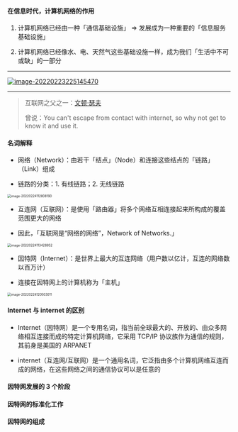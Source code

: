 #### 在信息时代，计算机网络的作用

1. 计算机网络已经由一种「通信基础设施」 => 发展成为一种重要的「信息服务基础设施」

2. 计算机网络已经像水、电、天然气这些基础设施一样，成为我们「生活中不可或缺」的一部分

---

[![image-20220223225145470](https://gitee.com/pj-l/imgs-1/raw/master/image-20220223225145470.png)](https://www.cnnic.net.cn)

---

> 互联网之父之一：[文顿·瑟夫](https://zh.wikipedia.org/wiki/%E6%96%87%E9%A0%93%C2%B7%E7%91%9F%E5%A4%AB)
>
> 曾说：You can't escape from contact with internet, so why not get to know it and use it.

#### 名词解释

- 网络（Network）：由若干「结点」（Node）和连接这些结点的「链路」（Link）组成

- 链路的分类：1. 有线链路；2. 无线链路

<img src="https://gitee.com/pj-l/imgs-1/raw/master/image-20220224112808190.png" alt="image-20220224112808190" style="zoom:50%;" />

- 互连网（互联网）：是使用「路由器」将多个网络互相连接起来所构成的覆盖范围更大的网络

- 因此，「互联网是“网络的网络”，Network of Networks.」

<img src="https://gitee.com/pj-l/imgs-1/raw/master/image-20220224113428852.png" alt="image-20220224113428852" style="zoom: 50%;" />

- 因特网（Internet）：是世界上最大的互连网络（用户数以亿计，互连的网络数以百万计）

- 连接在因特网上的计算机称为「主机」

<img src="https://gitee.com/pj-l/imgs-1/raw/master/image-20220224120503011.png" alt="image-20220224120503011" style="zoom:50%;" />

#### Internet 与 internet 的区别

- Internet（因特网）是一个专用名词，指当前全球最大的、开放的、由众多网络相互连接而成的特定计算机网络，它采用 TCP/IP 协议族作为通信的规则，其前身是美国的 ARPANET

- internet（互连网/互联网）是一个通用名词，它泛指由多个计算机网络互连而成的网络，在这些网络之间的通信协议可以是任意的

#### 因特网发展的 3 个阶段



#### 因特网的标准化工作



#### 因特网的组成

